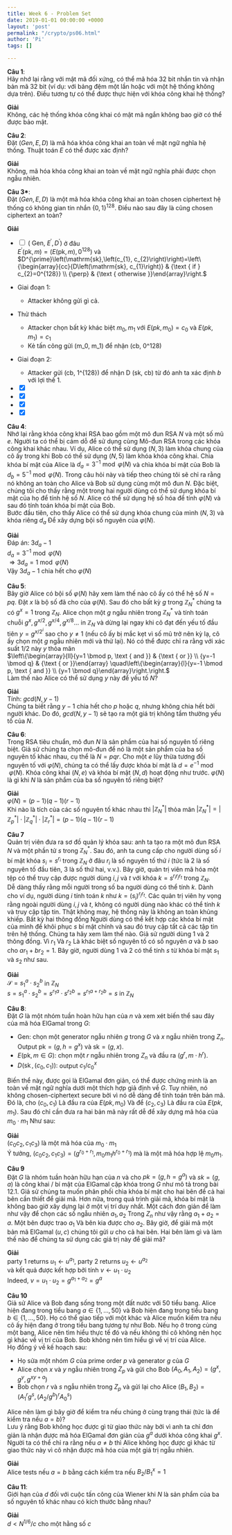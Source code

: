 ```yaml
---
title: Week 6 - Problem Set
date: 2019-01-01 00:00:00 +0000
layout: 'post'
permalink: "/crypto/ps06.html"
author: 'Pi'
tags: []

---
```


<b>Câu 1</b>:<br/>
Hãy nhớ lại rằng với mật mã đối xứng, có thể mã hóa 32 bit nhắn tin và nhận bản mã 32 bit (ví dụ: với bảng đệm một lần hoặc với một hệ thống không dựa trên). Điều tương tự có thể được thực hiện với khóa công khai hệ thống?

<b>Giải</b><br/>
Không, các hệ thống khóa công khai có mật mã ngắn không bao giờ có thể được bảo mật.

<b>Câu 2</b>:<br/>
Đặt $(Gen, E, D)$ là mã hóa khóa công khai an toàn về mặt ngữ nghĩa hệ thống. Thuật toán $E$ có thể được xác định?

<b>Giải</b><br/>
Không, mã hóa khóa công khai an toàn về mặt ngữ nghĩa phải được chọn ngẫu nhiên.

<b>Câu 3*</b>:<br/>
Đặt $(Gen, E, D)$ là một mã hóa khóa công khai an toàn chosen ciphertext hệ thống có không gian tin nhắn $\{0,1\}^{128}$. Điều nào sau đây là cũng chosen ciphertext an toàn?

<b>Giải</b><br/>
- <input type="checkbox" onclick="return false;"> $\left(\text { Gen, } E^{\prime}, D^{\prime}\right)$ ở đâu<br/>
$E^{\prime}(\mathrm{pk}, m)=\left(E(\mathrm{pk}, m), 0^{128}\right)$ và<br/>
 $D^{\prime}\left(\mathrm{sk},\left(c_{1}, c_{2}\right)\right)=\left\{\begin{array}{cc}{D\left(\mathrm{sk}, c_{1}\right)} & {\text { if } c_{2}=0^{128}} \\ {\perp} & {\text { otherwise }}\end{array}\right.$<br/>
- Giai đoạn 1:
    - Attacker không gửi gì cả.
- Thử thách
    - Attacker chọn bất kỳ khác biệt $m_0, m_1$ với $E(pk, m_0)=c_0$ và $E(pk, m_1)=c_1$
    - Kẻ tấn công gửi (m_0, m_1) để nhận (cb, 0^128)
- Giai đoạn 2:
    - Attacker gửi (cb, 1^{128}) để nhận D (sk, cb) từ đó anh ta xác định $b$    với lợi thế 1.






- <input type="checkbox" onclick="return false;" checked>
- <input type="checkbox" onclick="return false;" checked>

- <input type="checkbox" onclick="return false;" checked>

- <input type="checkbox" onclick="return false;" checked>

<b>Câu 4</b>:<br/>
Nhớ lại rằng khóa công khai RSA bao gồm một mô đun RSA $N$ và một số mũ $e$. Người ta có thể bị cám dỗ để sử dụng cùng Mô-đun RSA trong các khóa công khai khác nhau. Ví dụ, Alice có thể sử dụng $(N, 3)$ làm khóa chung của cô ấy trong khi Bob có thể sử dụng $(N, 5)$ làm khóa khóa công khai. Chìa khóa bí mật của Alice là $d_{a}=3^{-1} \bmod \varphi(N)$ và chìa khóa bí mật của Bob là $d_{b}=5^{-1} \bmod \varphi(N)$. Trong câu hỏi này và tiếp theo chúng tôi sẽ chỉ ra rằng nó không an toàn cho Alice và Bob sử dụng cùng một mô đun $N$. Đặc biệt, chúng tôi cho thấy rằng một trong hai người dùng có thể sử dụng khóa bí mật của họ để tính hệ số $N$. Alice có thể sử dụng hệ số hóa để tính $\varphi(N)$ và sau đó tính toán khóa bí mật của Bob.<br/>
Bước đầu tiên, cho thấy Alice có thể sử dụng khóa chung của mình $(N, 3)$ và khóa riêng $d_{a}$ Để xây dựng bội số nguyên của $\varphi(N)$.

<b>Giải</b><br/>
Đáp án: $3 d_{a}-1$<br/>
$d_{a}=3^{-1} \bmod \varphi(N)$<br/>
$\Rightarrow 3 d_{a}=1 \bmod \varphi(N)$<br/>
Vậy $3 d_{a}-1$ chia hết cho  $\varphi(N)$

<b>Câu 5</b>:<br/>
Bây giờ Alice có bội số $\varphi(N)$ hãy xem làm thế nào cô ấy có thể hệ số $N = pq$. Đặt $x$ là bộ số đã cho của $\varphi(N)$. Sau đó cho bất kỳ $g$ trong $\mathbb{Z}_{N}^{*}$ chúng ta có $g^{x}=1$ trong $\mathbb{Z}_{N}$. Alice chọn một $g$ ngẫu nhiên trong $\mathbb{Z}_{N}^{*}$ và tính toán chuỗi $g^{x}, g^{x / 2}, g^{x / 4}, g^{x / 8} \ldots$ in $\mathbb{Z}_{N}$ và dừng lại ngay khi cô đạt đến yếu tố đầu tiên $y=g^{x / 2^{i}}$ sao cho $y \neq 1$ (nếu cô ấy bị mắc kẹt vì số mũ trở nên kỳ lạ, cô ấy chọn một $g$ ngẫu nhiên mới và thử lại). Nó có thể được chỉ ra rằng với xác suất $1/2$ này $y$ thỏa mãn<br/>
$\left\{\begin{array}{ll}{y=1 \bmod p, \text { and }} & {\text { or }} \\ {y=-1 \bmod q} & {\text { or }}\end{array} \quad\left\{\begin{array}{l}{y=-1 \bmod p, \text { and }} \\ {y=1 \bmod q}\end{array}\right.\right.$<br/>
Làm thế nào Alice có thể sử dụng $y$ này để yếu tố $N$?

<b>Giải</b><br/>
Tính: $gcd(N, y-1)$<br/>
Chúng ta biết rằng $y-1$ chia hết cho $p$ hoặc $q$, nhưng không chia hết bởi người khác. Do đó, $gcd(N, y-1)$ sẽ tạo ra một giá trị không tầm thường yếu tố của $N$.


<b>Câu 6</b>:<br/>
Trong RSA tiêu chuẩn, mô đun $N$ là sản phẩm của hai số nguyên tố riêng biệt. Giả sử chúng ta chọn mô-đun để nó là một sản phẩm của ba số nguyên tố khác nhau, cụ thể là $N = pqr$. Cho một $e$ lũy thừa tương đối nguyên tố với $\varphi(N)$, chúng ta có thể lấy được khóa bí mật là $d=e^{-1} \bmod \varphi(N)$. Khóa công khai $(N, e)$ và khóa bí mật $(N, d)$ hoạt động như trước. $\varphi(N)$ là gì khi $N$ là sản phẩm của ba số nguyên tố riêng biệt?

<b>Giải</b><br/>
$\varphi(N)=(p-1)(q-1)(r-1)$<br/>
Khi nào là tích của các số nguyên tố khác nhau thì $\left|\mathbb{Z}_{N}^{*}\right|$ thỏa mãn $\left|\mathbb{Z}_{N}^{*}\right|=\left|\mathbb{Z}_{p}^{*}\right| \cdot\left|\mathbb{Z}_{q}^{*}\right| \cdot\left|\mathbb{Z}_{r}^{*}\right|=(p-1)(q-1)(r-1)$

<b>Câu 7</b><br/>
Quản trị viên đưa ra sơ đồ quản lý khóa sau: anh ta tạo ra một mô đun RSA $N$ và một phần tử $s$ trong $\mathbb{Z}_{N}^{*}$. Sau đó, anh ta cung cấp cho người dùng số $i$ bí mật khóa $s_{i}=s^{r_{i}}$ trong $\mathbb{Z}_{N}$ ở đâu $r_i$ là số nguyên tố thứ $i$ (tức là 2 là số nguyên tố đầu tiên, 3 là số thứ hai, v.v.).
Bây giờ, quản trị viên mã hóa một tệp có thể truy cập được người dùng $i, j$ và $t$ với khóa $k=s^{r_{i} r_{j} r_{t}}$ trong $\mathbb{Z}_{N}$.<br/>
Dễ dàng thấy rằng mỗi người trong số ba người dùng có thể tính $k$. Dành cho ví dụ, người dùng $i$ tính toán $k$ như $k=\left(s_{i}\right)^{r_{j} r_{t}}$. Các quản trị viên hy vọng rằng ngoài người dùng $i, j$ và $t$, không có người dùng nào khác có thể tính $k$ và truy cập tập tin. Thật không may, hệ thống này là không an toàn khủng khiếp. Bất kỳ hai thông đồng Người dùng có thể kết hợp các khóa bí mật của mình để khôi phục $s$ bí mật chính và sau đó truy cập tất cả các tập tin trên hệ thống. Chúng ta hãy xem làm thế nào. Giả sử người dùng 1 và 2 thông đồng. Vì $r_1$ Và $r_2$ Là khác biệt số nguyên tố có số nguyên $a$ và $b$ sao cho $a r_{1}+b r_{2}=1$. Bây giờ, người dùng 1 và 2 có thể tính $s$ từ khóa bí mật $s_1$ và $s_2$ như sau.

<b>Giải</b><br/>
$\mathcal{S}=s_{1}^{a} \cdot s_{2}^{b}$ in $\mathbb{Z}_{N}$<br/>
$s=s_{1}^{a} \cdot s_{2}^{b}=s^{r_{1} a} \cdot s^{r_{2} b}=s^{r_{1} a+r_{2} b}=s$ in $\mathbb{Z}_{N}$

<b>Câu 8</b>:<br/>
Đặt $G$ là một nhóm tuần hoàn hữu hạn của $n$ và xem xét biến thể sau đây của mã hóa ElGamal trong $G$:
- Gen: chọn một generator ngẫu nhiên $g$ trong $G$ và $x$ ngẫu nhiên trong $Z_n$. Output $\mathrm{pk}=\left(g, h=g^{x}\right)$ và $\mathrm{sk}=(g, x)$.
- $E(\mathrm{pk}, m \in G)$: chọn một $r$ ngẫu nhiên trong $Z_n$ và đầu ra $\left(g^{r}, m \cdot h^{r}\right)$.
- $D\left(\operatorname{sk},\left(c_{0}, c_{1}\right)\right) :$ output $c_{1} / c_{0}^{x}$

Biến thể này, được gọi là ElGamal đơn giản, có thể được chứng minh là an toàn về mặt ngữ nghĩa dưới một thích hợp giả định về $G$.
Tuy nhiên, nó không chosen-ciphertext secure bởi vì nó dễ dàng để tính toán trên bản mã. Đó là, cho $(c_0, c_1)$ Là đầu ra của $E (pk, m_0)$ Và để $(c_2, c_3)$ Là đầu ra của $E(pk, m_1)$. Sau đó chỉ cần đưa ra hai bản mã này rất dễ để xây dựng mã hóa của $m_0 \cdot m_1$ Như sau:

<b>Giải</b><br/>
$\left(c_{0} c_{2}, c_{1} c_{3}\right)$ là một mã hóa của $m_{0} \cdot m_{1}$<br/>
Ý tưởng, $\left(c_{0} c_{2}, c_{1} c_{3}\right)=\left(g^{r_{0}+r_{1}}, m_{0} m_{1} h^{r_{0}+r_{1}}\right)$ mà là một mã hóa hợp lệ $m_{0} m_{1}$.

<b>Câu 9</b><br/>
Đặt $G$ là nhóm tuần hoàn hữu hạn của $n$ và cho $pk = (g, h = g ^ a)$ và $sk = (g, a)$ là công khai / bí mật của ElGamal cặp khóa trong $G$ như mô tả trong bài 12.1. Giả sử chúng ta muốn phân phối chìa khóa bí mật cho hai bên để cả hai bên cần thiết để giải mã. Hơn nữa, trong quá trình giải mã, khóa bí mật là không bao giờ xây dựng lại ở một vị trí duy nhất. Một cách đơn giản để làm như vậy để chọn các số ngẫu nhiên $a_1, a_2$ Trong $Z_n$ như vậy rằng $a_1 + a_2 = a$. Một bên được trao $a_1$ Và bên kia được cho $a_2$. Bây giờ, để giải mã một bản mã ElGamal $(u, c)$ chúng tôi gửi $u$ cho cả hai bên. Hai bên làm gì và làm thế nào để chúng ta sử dụng các giá trị này để giải mã?

<b>Giải</b><br/>
party 1 returns $u_{1} \leftarrow u^{a_{1}},$ party 2 returns $u_{2} \leftarrow u^{a_{2}}$<br/>
và kết quả được kết hợp bởi tính $v \leftarrow u_{1} \cdot u_{2}$<br/>
Indeed, $v=u_{1} \cdot u_{2}=g^{a_{1}+a_{2}}=g^{a}$

<b>Câu 10</b><br/>
Giả sử Alice và Bob đang sống trong một đất nước với 50 tiểu bang. Alice hiện đang trong tiểu  bang $a∈ \{1, ..., 50\}$ và Bob hiện đang trong tiểu bang $b∈ \{1, ..., 50\}$. Họ có thể giao tiếp với một khác và Alice muốn kiểm tra nếu cô ấy hiện đang ở trong tiểu bang tương tự như Bob. Nếu họ ở trong cùng một bang, Alice nên tìm hiểu thực tế đó và nếu không thì cô không nên học gì khác về vị trí của Bob. Bob không nên tìm hiểu gì về vị trí của Alice.<br/>
Họ đồng ý về kế hoạch sau:<br/>
- Họ sửa một nhóm $G$ của prime order $p$ và generator $g$ của $G$
- Alice chọn $x$ và $y$ ngẫu nhiên trong $Z_p$ và gửi cho Bob $\left(A_{0}, A_{1}, A_{2}\right)=\left(g^{x}, g^{y}, g^{x y+a}\right)$
- Bob chọn $r$ và $s$ ngẫu nhiên trong $Z_p$ và gửi lại cho Alice $\left(B_{1}, B_{2}\right)=\left(A_{1}^{r} g^{s},\left(A_{2} / g^{b}\right)^{r} A_{0}^{s}\right)$

Alice nên làm gì bây giờ để kiểm tra nếu chúng ở cùng trạng thái (tức là để kiểm tra nếu $a=b$)?<br/>
Lưu ý rằng Bob không học được gì từ giao thức này bởi vì anh ta chỉ đơn giản là nhận được mã hóa ElGamal đơn giản của $g^a$   dưới khóa công khai $g^x$. Người ta có thể chỉ ra rằng nếu $a \neq b$ thì Alice không học được gì khác từ giao thức này vì cô nhận được mã hóa của một giá trị ngẫu nhiên.<br/>

<b>Giải</b><br/>
Alice tests nếu $a=b$ bằng cách kiểm tra nếu $B_{2} / B_{1}^{x}=1$

<b>Câu 11</b>:<br/>
Giới hạn của $d$ đối với cuộc tấn công của Wiener khi $N$ là sản phẩm của ba số nguyên tố khác nhau có kích thước bằng nhau?

<b>Giải</b><br/>
$d<N^{1/6}/c$ cho một hằng số $c$






































